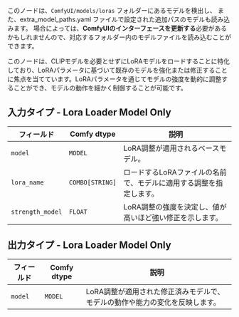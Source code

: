 このノードは、`ComfyUI/models/loras` フォルダーにあるモデルを検出し、
また、extra_model_paths.yaml ファイルで設定された追加パスのモデルも読み込みます。
場合によっては、**ComfyUIのインターフェースを更新する**必要があるかもしれませんので、対応するフォルダー内のモデルファイルを読み込むことができます。

このノードは、CLIPモデルを必要とせずにLoRAモデルをロードすることに特化しており、LoRAパラメータに基づいて既存のモデルを強化または修正することに焦点を当てています。LoRAパラメータを通じてモデルの強度を動的に調整することができ、モデルの動作を細かく制御することが可能です。

## 入力タイプ - Lora Loader Model Only

| フィールド         | Comfy dtype       | 説明                                                                                   |
|-------------------|-------------------|---------------------------------------------------------------------------------------|
| `model`           | `MODEL`           | LoRA調整が適用されるベースモデル。                                                     |
| `lora_name`       | `COMBO[STRING]`   | ロードするLoRAファイルの名前で、モデルに適用する調整を指定します。                     |
| `strength_model`  | `FLOAT`           | LoRA調整の強度を決定し、値が高いほど強い修正を示します。                               |

## 出力タイプ - Lora Loader Model Only

| フィールド | Comfy dtype | 説明                                                              |
|-----------|-------------|------------------------------------------------------------------|
| `model`   | `MODEL`     | LoRA調整が適用された修正済みモデルで、モデルの動作や能力の変化を反映します。 |
